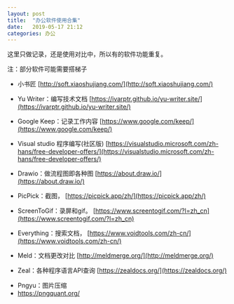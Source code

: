 ```yaml
---
layout: post
title:  "办公软件使用合集"
date:   2019-05-17 21:12
categories: 办公
---
```


这里只做记录，还是使用对比中，所以有的软件功能重复。

注：部分软件可能需要搭梯子

* 小书匠
 [http://soft.xiaoshujiang.com/](http://soft.xiaoshujiang.com/)

* Yu Writer：编写技术文档
 [https://ivarptr.github.io/yu-writer.site/](https://ivarptr.github.io/yu-writer.site/)

* Google Keep：记录工作内容
 [https://www.google.com/keep/](https://www.google.com/keep/)

* Visual studio 程序编写(社区版)
 [https://visualstudio.microsoft.com/zh-hans/free-developer-offers/](https://visualstudio.microsoft.com/zh-hans/free-developer-offers/)

* Drawio：做流程图即各种图
 [https://about.draw.io/](https://about.draw.io/)

* PicPick：截图，
 [https://picpick.app/zh/](https://picpick.app/zh/)

* ScreenToGif：录屏和gif。
 [https://www.screentogif.com/?l=zh_cn](https://www.screentogif.com/?l=zh_cn)

* Everything：搜索文档，
 [https://www.voidtools.com/zh-cn/](https://www.voidtools.com/zh-cn/)

* Meld：文档更改对比
 [http://meldmerge.org/](http://meldmerge.org/)

* Zeal：各种程序语言API查询
 [https://zealdocs.org/](https://zealdocs.org/)
 
 - Pngyu：图片压缩
 - https://pngquant.org/
